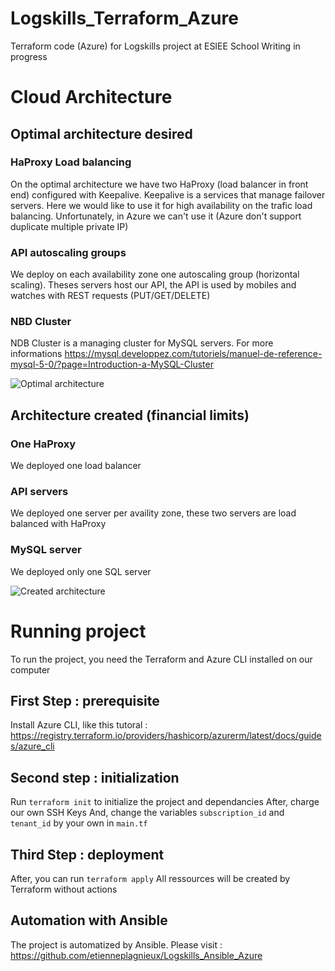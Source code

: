 # Logskills_Terraform_Azure
Terraform code (Azure) for Logskills project at ESIEE School
Writing in progress

# Cloud Architecture

## Optimal architecture desired 

### HaProxy Load balancing
On the optimal architecture we have two HaProxy (load balancer in front end) configured with Keepalive. Keepalive is a services that manage failover servers. Here we would like to use it for high availability on the trafic load balancing. Unfortunately, in Azure we can't use it (Azure don't support duplicate multiple private IP)

### API autoscaling groups
We deploy on each availability zone one autoscaling group (horizontal scaling). Theses servers host our API, the API is used by mobiles and watches with REST requests (PUT/GET/DELETE)

### NBD Cluster
NDB Cluster is a managing cluster for MySQL servers. For more informations 
https://mysql.developpez.com/tutoriels/manuel-de-reference-mysql-5-0/?page=Introduction-a-MySQL-Cluster


![Optimal architecture](https://github.com/etienneplagnieux/Logskills_Terraform_Azure/blob/master/img/Logskills_Architecture_HA.png)


## Architecture created (financial limits)
### One HaProxy
We deployed one load balancer

### API servers
We deployed one server per availity zone, these two servers are load balanced with HaProxy

### MySQL server
We deployed only one SQL server

![Created architecture](https://github.com/etienneplagnieux/Logskills_Terraform_Azure/blob/master/img/Logskills_Architecture_NoHA.png)



# Running project
To run the project, you need the Terraform and Azure CLI installed on our computer

## First Step : prerequisite
Install Azure CLI, like this tutoral : 
https://registry.terraform.io/providers/hashicorp/azurerm/latest/docs/guides/azure_cli

## Second step : initialization
Run `terraform init` to initialize the project and dependancies 
After, charge our own SSH Keys
And, change the variables `subscription_id` and `tenant_id` by your own in `main.tf`

## Third Step : deployment
After, you can run `terraform apply`
All ressources will be created by Terraform without actions

## Automation with Ansible
The project is automatized by Ansible. Please visit : https://github.com/etienneplagnieux/Logskills_Ansible_Azure
